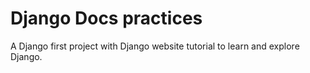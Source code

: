 # Django Docs practices
A Django first project with Django website tutorial to learn and explore Django. 
